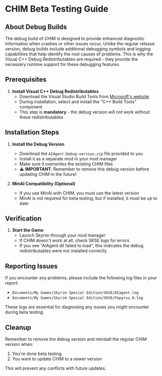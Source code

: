 # CHIM Beta Testing Guide

## About Debug Builds

The debug build of CHIM is designed to provide enhanced diagnostic information when crashes or other issues occur. Unlike the regular release version, debug builds include additional debugging symbols and logging capabilities that help identify the root causes of problems. This is why the Visual C++ Debug Redistributables are required - they provide the necessary runtime support for these debugging features.

## Prerequisites

1. **Install Visual C++ Debug Redistributables**
   - Download the Visual Studio Build Tools from [Microsoft's website](https://visualstudio.microsoft.com/downloads/#remote-tools-for-visual-studio-2022)
   - During installation, select and install the "C++ Build Tools" component
   - This step is **mandatory** - the debug version will not work without these redistributables

## Installation Steps

1. **Install the Debug Version**
   - Download the `AIAgent-Debug-version.zip` file provided to you
   - Install it as a separate mod in your mod manager
   - Make sure it overwrites the existing CHIM files
   - ⚠️ **IMPORTANT**: Remember to remove this debug version before updating CHIM in the future!

2. **MinAI Compatibility (Optional)**
   - If you use MinAI with CHIM, you must use the latest version
   - MinAI is not required for beta testing, but if installed, it must be up to date

## Verification

1. **Start the Game**
   - Launch Skyrim through your mod manager
   - If CHIM doesn't work at all, check SKSE logs for errors
   - If you see "AIAgent.dll failed to load", this indicates the debug redistributables were not installed correctly

## Reporting Issues

If you encounter any problems, please include the following log files in your report:
- `Documents/My Games/Skyrim Special Edition/SKSE/AIagent.log`
- `Documents/My Games/Skyrim Special Edition/SKSE/Papyrus.0.log`

These logs are essential for diagnosing any issues you might encounter during beta testing.

## Cleanup

Remember to remove the debug version and reinstall the regular CHIM version when:
1. You're done beta testing
2. You want to update CHIM to a newer version

This will prevent any conflicts with future updates. 